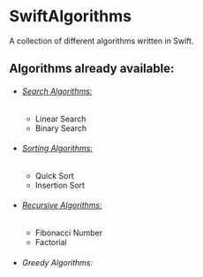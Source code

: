 # SwiftAlgorithms
A collection of different algorithms written in Swift.



## Algorithms already available:

- ###### [Search Algorithms:](https://github.com/DavidRFerreira/SwiftAlgorithms/tree/master/searchAlgorithms)
  - Linear Search
  - Binary Search

- ###### [Sorting Algorithms:](https://github.com/DavidRFerreira/SwiftAlgorithms/tree/master/sortingAlgorithms)
  - Quick Sort
  - Insertion Sort
  
- ###### [Recursive Algorithms:](https://github.com/DavidRFerreira/SwiftAlgorithms/tree/master/recursiveAlgorithms)
  - Fibonacci Number
  - Factorial
  
- ###### Greedy Algorithms:
